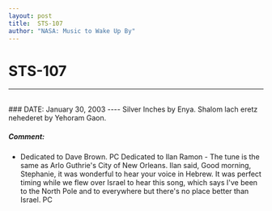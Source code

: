 ```yaml
---
layout: post
title:  STS-107
author: "NASA: Music to Wake Up By"
---
```


# STS-107
----
<br/>
### DATE: January 30, 2003
----
Silver Inches by Enya.
Shalom lach eretz nehederet by Yehoram Gaon.

##### Comment:
* Dedicated to Dave Brown. PC
Dedicated to Ilan Ramon - The tune is the same as Arlo Guthrie's City of New Orleans. Ilan said, Good morning, Stephanie, it was wonderful to hear your voice in Hebrew. It was perfect timing while we flew over Israel to hear this song, which says I've been to the North Pole and to everywhere but there's no place better than Israel. PC
